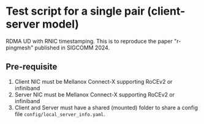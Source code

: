 # Test script for a single pair (client-server model)
RDMA UD with RNIC timestamping. This is to reproduce the paper "r-pingmesh" published in SIGCOMM 2024.

## Pre-requisite
1. Client NIC must be Mellanox Connect-X supporting RoCEv2 or infiniband
2. Server NIC must be Mellanox Connect-X supporting RoCEv2 or infiniband
3. Client and Server must have a shared (mounted) folder to share a config file `config/local_server_info.yaml`.


